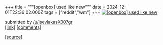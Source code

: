+++
title = """[openbox] used like new"""
date = 2024-12-01T22:36:02.000Z
tags = ["reddit","wm"]
+++
[![[openbox] used like new](https://preview.redd.it/oftrg1exdb4e1.png?width=640&crop=smart&auto=webp&s=8aabc96a4e6c944b3d963481fc5b752080b59c7e "[openbox] used like new")](https://www.reddit.com/r/unixporn/comments/1h4fmvf/openbox_used_like_new/)

submitted by [/u/isevlakasX007gr](https://www.reddit.com/user/isevlakasX007gr)  
[\[link\]](https://i.redd.it/oftrg1exdb4e1.png) [\[comments\]](https://www.reddit.com/r/unixporn/comments/1h4fmvf/openbox_used_like_new/)

[[source]](https://www.reddit.com/r/unixporn/comments/1h4fmvf/openbox_used_like_new/)
